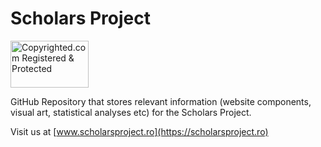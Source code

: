 # Scholars Project

<a class="copyrighted-badge" title="Copyrighted.com Registered &amp; Protected" target="_blank" href="https://www.copyrighted.com/work/8acorHq7z59qpylo"><img alt="Copyrighted.com Registered &amp; Protected" border="0" width="125" height="75" srcset="https://static.copyrighted.com/badges/125x75/03_2x.png 2x" src="https://static.copyrighted.com/badges/125x75/03.png" /></a>

GitHub Repository that stores relevant information (website components, visual art, statistical analyses etc) for the Scholars Project.

Visit us at [www.scholarsproject.ro](https://scholarsproject.ro)